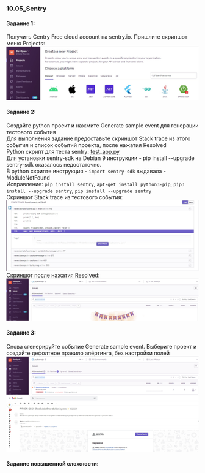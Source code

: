 ### 10.05_Sentry </br>
#### Задание 1: </br>
Получить Centry Free cloud account на sentry.io. Пришлите скриншот меню Projects: </br>
![Sentry_project](https://github.com/murzinvit/screen/blob/769e3bdaf33b56111059a86a9600074bd8df2b95/Sentry_project.jpg) </br>
#### Задание 2: </br>
Создайте python проект и нажмите Generate sample event для генерации тестового события </br>
Для выполнения задание предоставьте скриншот Stack trace из этого события и список событий проекта, после нажатия Resolved </br>
Python скрипт для теста sentry: [test_app.py](https://github.com/murzinvit/10.05_Sentry/blob/135f53e99bb1f29ff6e29b05f4a048aedf18cfae/py_project/test_app.py) </br>
Для установки sentry-sdk на Debian 9 инструкции - pip install --upgrade sentry-sdk оказалось недостаточно. </br> 
В python скрипте инструкция - `import sentry-sdk` выдавала - ModuleNotFound </br>
Исправление: `pip install sentry`, `apt-get install python3-pip`, `pip3 install --upgrade sentry`, `pip install --upgrade sentry` </br>
Cкриншот Stack trace из тестового события: </br>
![Sentry_stack_trace](https://github.com/murzinvit/screen/blob/eb44556374aedda99f79af5103d282a45dbce100/Sentry_stack_trace.jpg) </br>
Cкриншот после нажатия Resolved: </br>
![Sentry_after_sample_error](https://github.com/murzinvit/screen/blob/f20eec07acd6a835ec78e682bd5a522b6393303d/Sentry_after_sample_error.jpg) </br>

#### Задание 3: </br>
Снова сгенерируйте событие Generate sample event. Выберите проект и создайте дефолтное правило алёртинга, без настройки полей </br>
![Sentry_devided_by_zero_notfy](https://github.com/murzinvit/screen/blob/5bbff30a939d57cdf02a9a584fbc1d77d5a86a19/Sentry_devided_by_zero_notfy.png) </br>
![Sentry_notifycation](https://github.com/murzinvit/screen/blob/97e2eeef835fcbb53ea7bf749aecd2e2d10ddc58/Sentry_notify_alert_message.jpg) </br>
#### Задание повышенной сложности: </br>

